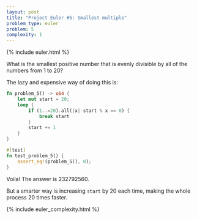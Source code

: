 ```yaml
---
layout: post
title: "Project Euler #5: Smallest multiple"
problem_type: euler
problem: 5
complexity: 1
---
```


{% include euler.html %}

What is the smallest positive number that is evenly divisible by all of the numbers from 1 to 20?

The lazy and expensive way of doing this is:

```rust
fn problem_5() -> u64 {
    let mut start = 20;
    loop {
        if (1..=20).all(|x| start % x == 0) {
            break start
        }
        start += 1
    }
}

#[test]
fn test_problem_5() {
    assert_eq!(problem_5(), 0);
}
```

Voila! The answer is 232792560.

But a smarter way is increasing `start` by 20 each time, making the whole process 20 times faster.

{% include euler_complexity.html %}

